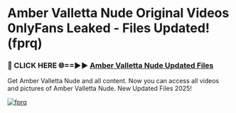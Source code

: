 # Amber Valletta Nude Original Videos 0nlyFans Leaked - Files Updated! (fprq)

<h3>🔴 CLICK HERE 🌐==►► <a href="https://tinyurl.com/yrmya6cz" rel="nofollow">Amber Valletta Nude Updated Files</a></h3>

Get Amber Valletta Nude and all content. Now you can access all videos and pictures of Amber Valletta Nude. New Updated Files 2025!

[![fprq](https://i.imgur.com/FMdXYCs.gif)](https://tinyurl.com/yrmya6cz)
